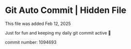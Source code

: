 # Git Auto Commit | Hidden File

This file was added Feb 12, 2025

Just for fun and keeping my daily git commit active 🤪

commit number: 1094693
